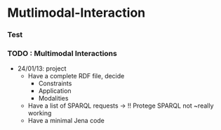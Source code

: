Mutlimodal-Interaction
======================

### Test

### TODO : Multimodal Interactions ###

* 24/01/13: project
	* Have a complete RDF file, decide
		* Constraints
		* Application
		* Modalities
	* Have a list of SPARQL requests -> !! Protege SPARQL not ~really working
	* Have a minimal Jena code
